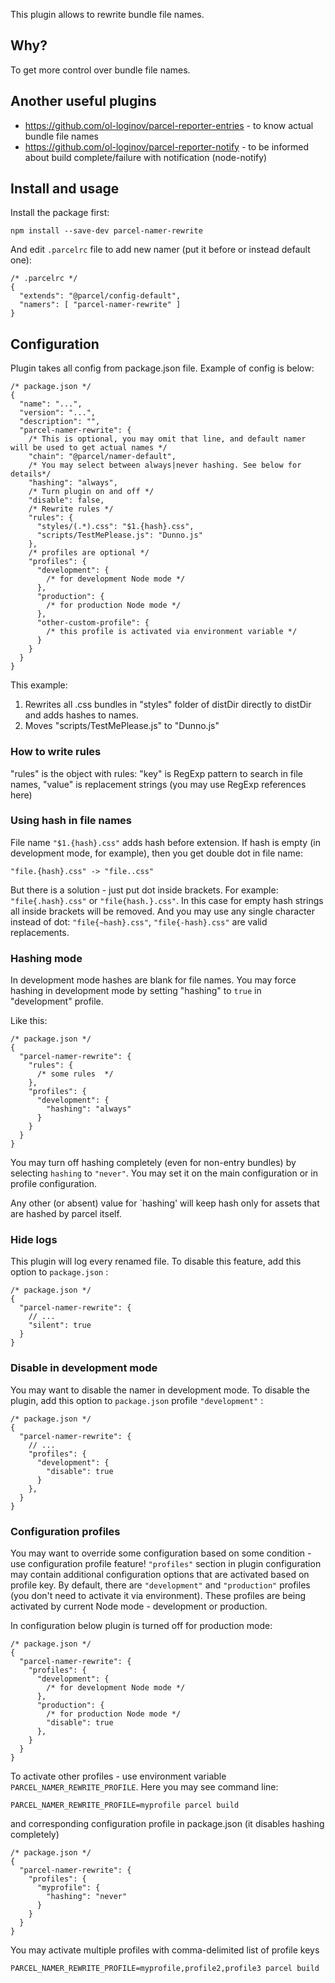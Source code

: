 This plugin allows to rewrite bundle file names.

## Why?

To get more control over bundle file names.

## Another useful plugins

* https://github.com/ol-loginov/parcel-reporter-entries - to know actual bundle file names
* https://github.com/ol-loginov/parcel-reporter-notify - to be informed about build complete/failure with notification (node-notify)

## Install and usage

Install the package first:

```
npm install --save-dev parcel-namer-rewrite
```

And edit `.parcelrc` file to add new namer (put it before or instead default one):

```
/* .parcelrc */
{
  "extends": "@parcel/config-default",
  "namers": [ "parcel-namer-rewrite" ]
}
```

## Configuration

Plugin takes all config from package.json file. Example of config is below:

```json5
/* package.json */
{
  "name": "...",
  "version": "...",
  "description": "",
  "parcel-namer-rewrite": {
    /* This is optional, you may omit that line, and default namer will be used to get actual names */
    "chain": "@parcel/namer-default",
    /* You may select between always|never hashing. See below for details*/
    "hashing": "always",
    /* Turn plugin on and off */
    "disable": false,
    /* Rewrite rules */
    "rules": {
      "styles/(.*).css": "$1.{hash}.css",
      "scripts/TestMePlease.js": "Dunno.js"
    },
    /* profiles are optional */
    "profiles": {
      "development": {
        /* for development Node mode */
      },
      "production": {
        /* for production Node mode */
      },
      "other-custom-profile": {
        /* this profile is activated via environment variable */
      }
    }
  }
}
```

This example:

1) Rewrites all .css bundles in "styles" folder of distDir directly to distDir and adds hashes to names.
2) Moves "scripts/TestMePlease.js" to "Dunno.js"

### How to write rules

"rules" is the object with rules: "key" is RegExp pattern to search in file names, "value" is replacement
strings (you may use RegExp references here)

### Using hash in file names

File name `"$1.{hash}.css"` adds hash before extension. If hash is empty (in development mode, for example), then you get double dot in file name:

```
"file.{hash}.css" -> "file..css"
```

But there is a solution - just put dot inside brackets. For example: `"file{.hash}.css"` or `"file{hash.}.css"`. In this case for empty hash strings all inside brackets will be removed. And you may use any single character instead of dot: `"file{~hash}.css"`, `"file{-hash}.css"` are valid replacements.

### Hashing mode

In development mode hashes are blank for file names. You may force hashing in development mode by setting "hashing" to `true` in "development" profile.

Like this:

```json5
/* package.json */
{
  "parcel-namer-rewrite": {
    "rules": {
      /* some rules  */
    },
    "profiles": {
      "development": {
        "hashing": "always"
      }
    }
  }
}
```

You may turn off hashing completely (even for non-entry bundles) by selecting `hashing` to `"never"`.
You may set it on the main configuration or in profile configuration.

Any other (or absent) value for `hashing' will keep hash only for assets that are hashed by parcel itself.

### Hide logs

This plugin will log every renamed file. To disable this feature, add this option to `package.json` :

```json5
/* package.json */
{
  "parcel-namer-rewrite": {
    // ...
    "silent": true
  }
}
```

### Disable in development mode

You may want to disable the namer in development mode. To disable the plugin, add this option to `package.json` profile `"development"` :

```json5
/* package.json */
{
  "parcel-namer-rewrite": {
    // ...
    "profiles": {
      "development": {
        "disable": true
      }
    },
  }
}
```

### Configuration profiles

You may want to override some configuration based on some condition - use configuration profile feature! `"profiles"` section in plugin configuration
may contain additional configuration options that are activated based on profile key. By default, there are `"development"` and `"production"`
profiles (you don't need to activate it via environment). These profiles are being activated by current Node mode - development or production.

In configuration below plugin is turned off for production mode:

```json5
/* package.json */
{
  "parcel-namer-rewrite": {
    "profiles": {
      "development": {
        /* for development Node mode */
      },
      "production": {
        /* for production Node mode */
        "disable": true
      },
    }
  }
}
```

To activate other profiles - use environment variable `PARCEL_NAMER_REWRITE_PROFILE`. Here you may see command line:

```commandline
PARCEL_NAMER_REWRITE_PROFILE=myprofile parcel build
```

and corresponding configuration profile in package.json (it disables hashing completely)

```json5
/* package.json */
{
  "parcel-namer-rewrite": {
    "profiles": {
      "myprofile": {
        "hashing": "never"
      }
    }
  }
}
```

You may activate multiple profiles with comma-delimited list of profile keys

```commandline
PARCEL_NAMER_REWRITE_PROFILE=myprofile,profile2,profile3 parcel build
```
